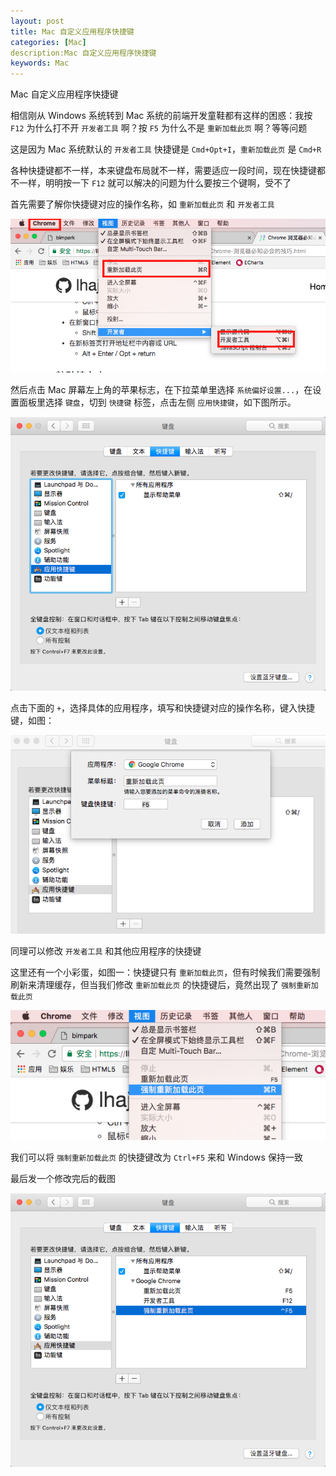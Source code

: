 ```yaml
---
layout: post
title: Mac 自定义应用程序快捷键
categories: [Mac]
description:Mac 自定义应用程序快捷键
keywords: Mac
---
```


Mac 自定义应用程序快捷键

相信刚从 Windows 系统转到 Mac 系统的前端开发童鞋都有这样的困惑：我按 `F12` 为什么打不开 `开发者工具` 啊？按 `F5` 为什么不是 `重新加载此页` 啊？等等问题

这是因为 Mac 系统默认的 `开发者工具` 快捷键是 `Cmd+Opt+I`，`重新加载此页` 是 `Cmd+R`

各种快捷键都不一样，本来键盘布局就不一样，需要适应一段时间，现在快捷键都不一样，明明按一下 `F12` 就可以解决的问题为什么要按三个键啊，受不了

首先需要了解你快捷键对应的操作名称，如 `重新加载此页` 和 `开发者工具`

![](/assets/images/posts/mac/2017-12-05.png)

然后点击 Mac 屏幕左上角的苹果标志，在下拉菜单里选择 `系统偏好设置...`，在设置面板里选择 `键盘`，切到 `快捷键` 标签，点击左侧 `应用快捷键`，如下图所示。

![](/assets/images/posts/mac/20171205-193637.png)

点击下面的 `+`，选择具体的应用程序，填写和快捷键对应的操作名称，键入快捷键，如图：

![](/assets/images/posts/mac/20171205-200335.png)

同理可以修改 `开发者工具` 和其他应用程序的快捷键

这里还有一个小彩蛋，如图一：快捷键只有 `重新加载此页`，但有时候我们需要强制刷新来清理缓存，但当我们修改 `重新加载此页` 的快捷键后，竟然出现了 `强制重新加载此页`

![](/assets/images/posts/mac/2017-12-0548.png)

我们可以将 `强制重新加载此页` 的快捷键改为 `Ctrl+F5` 来和 Windows 保持一致

最后发一个修改完后的截图

![](/assets/images/posts/mac/20171205-201623.png)